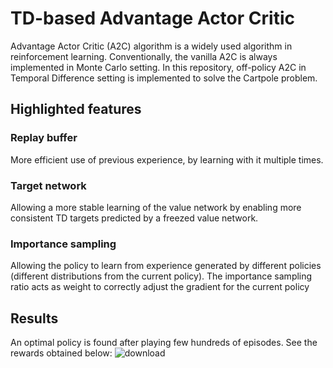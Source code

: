 # TD-based Advantage Actor Critic
Advantage Actor Critic (A2C) algorithm is a widely used algorithm in reinforcement learning. Conventionally, the vanilla A2C is always implemented in Monte Carlo setting. In this repository, off-policy A2C in Temporal Difference setting is implemented to solve the Cartpole problem.

## Highlighted features
### Replay buffer
More efficient use of previous experience, by learning with it multiple times.

### Target network
Allowing a more stable learning of the value network by enabling more consistent TD targets predicted by a freezed value network.

### Importance sampling
Allowing the policy to learn from experience generated by different policies (different distributions from the current policy). The importance sampling ratio acts as weight to correctly adjust the gradient for the current policy

## Results
An optimal policy is found after playing few hundreds of episodes. See the rewards obtained below:
![download](https://user-images.githubusercontent.com/40629085/125919015-3f0729f3-95b1-4fc4-bd80-3c31133b5bb2.png)
